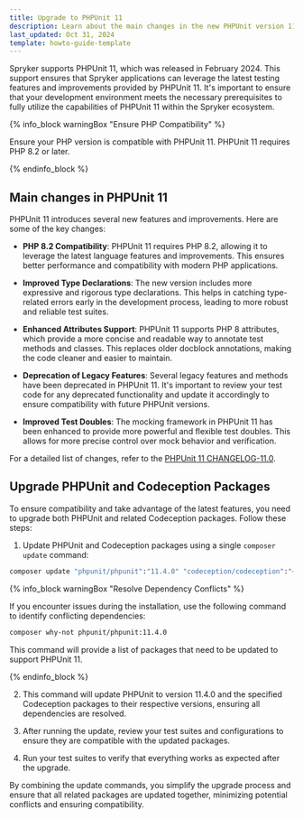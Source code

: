 ```yaml
---
title: Upgrade to PHPUnit 11
description: Learn about the main changes in the new PHPUnit version 11
last_updated: Oct 31, 2024
template: howto-guide-template
---
```


Spryker supports PHPUnit 11, which was released in February 2024.
This support ensures that Spryker applications can leverage the latest testing features and improvements provided by PHPUnit 11.
It's important to ensure that your development environment meets the necessary prerequisites to fully utilize the capabilities of PHPUnit 11 within the Spryker ecosystem.

{% info_block warningBox "Ensure PHP Compatibility" %}

Ensure your PHP version is compatible with PHPUnit 11. PHPUnit 11 requires PHP 8.2 or later.

{% endinfo_block %}

<a name="changes"></a>

## Main changes in PHPUnit 11

PHPUnit 11 introduces several new features and improvements. Here are some of the key changes:

- **PHP 8.2 Compatibility**: PHPUnit 11 requires PHP 8.2, allowing it to leverage the latest language features and improvements. This ensures better performance and compatibility with modern PHP applications.

- **Improved Type Declarations**: The new version includes more expressive and rigorous type declarations. This helps in catching type-related errors early in the development process, leading to more robust and reliable test suites.

- **Enhanced Attributes Support**: PHPUnit 11 supports PHP 8 attributes, which provide a more concise and readable way to annotate test methods and classes. This replaces older docblock annotations, making the code cleaner and easier to maintain.

- **Deprecation of Legacy Features**: Several legacy features and methods have been deprecated in PHPUnit 11. It's important to review your test code for any deprecated functionality and update it accordingly to ensure compatibility with future PHPUnit versions.

- **Improved Test Doubles**: The mocking framework in PHPUnit 11 has been enhanced to provide more powerful and flexible test doubles. This allows for more precise control over mock behavior and verification.

For a detailed list of changes, refer to the [PHPUnit 11 CHANGELOG-11.0](https://github.com/sebastianbergmann/phpunit/blob/11.0.0/ChangeLog-11.0.md).

## Upgrade PHPUnit and Codeception Packages

To ensure compatibility and take advantage of the latest features, you need to upgrade both PHPUnit and related Codeception packages. Follow these steps:

1. Update PHPUnit and Codeception packages using a single `composer update` command:

```bash
composer update "phpunit/phpunit":"11.4.0" "codeception/codeception":"~5.1.2" "codeception/lib-innerbrowser":"^4.0.3" "codeception/module-webdriver":"^4.0.1" --with-dependencies
```

{% info_block warningBox "Resolve Dependency Conflicts" %}

If you encounter issues during the installation, use the following command to identify conflicting dependencies:

```bash
composer why-not phpunit/phpunit:11.4.0
```

This command will provide a list of packages that need to be updated to support PHPUnit 11.

{% endinfo_block %}

2. This command will update PHPUnit to version 11.4.0 and the specified Codeception packages to their respective versions, ensuring all dependencies are resolved.

3. After running the update, review your test suites and configurations to ensure they are compatible with the updated packages.

4. Run your test suites to verify that everything works as expected after the upgrade.

By combining the update commands, you simplify the upgrade process and ensure that all related packages are updated together, minimizing potential conflicts and ensuring compatibility.
